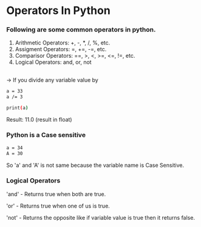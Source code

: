 
# Operators In Python
### Following are some common operators in python.

1. Arithmetic Operators: +, -, *, /, %, etc.
2. Assigment Operators: =, +=, -=, etc.
3. Comparisor Operators: ==, >, <, >=, <=, !=, etc.
4. Logical Operators: and, or, not

##

-> If you divide any variable value by 

```bash
a = 33
a /= 3

print(a)
```
Result: 11.0 (result in float)

### Python is a Case sensitive

```bash
a = 34
A = 30
```

So 'a' and 'A' is not same because the variable name is Case Sensitive.

### Logical Operators

'and' - Returns true when both are true.

'or' - Returns true when one of us is true.

'not' - Returns the opposite like if variable value is true then it returns false.
